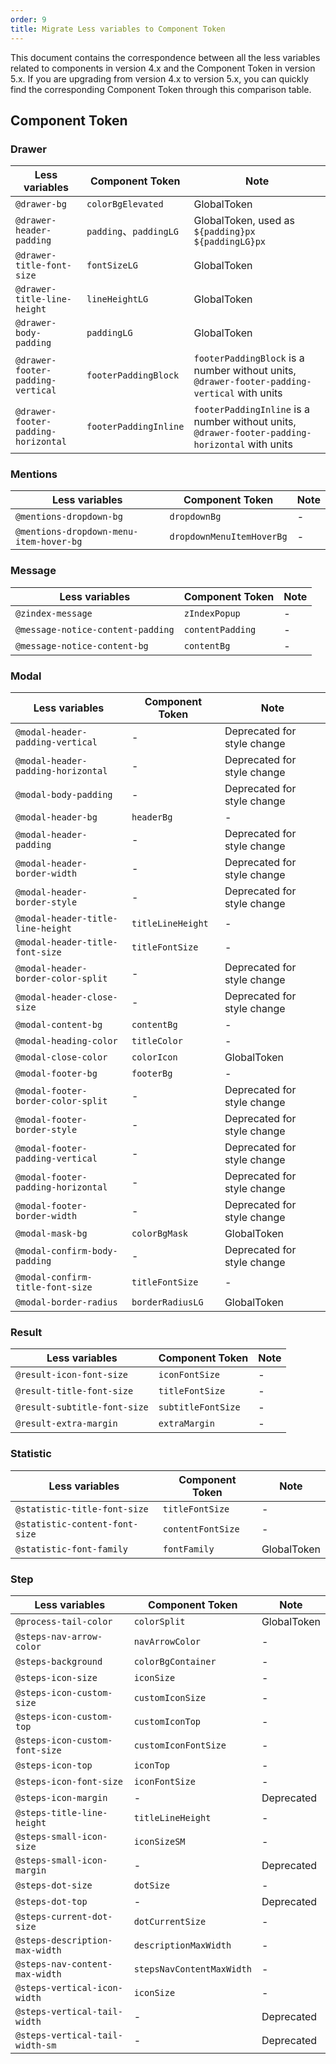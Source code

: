 ```yaml
---
order: 9
title: Migrate Less variables to Component Token
---
```


This document contains the correspondence between all the less variables related to components in version 4.x and the Component Token in version 5.x. If you are upgrading from version 4.x to version 5.x, you can quickly find the corresponding Component Token through this comparison table.

<Alert message="Note: There are still some less variables that do not have a corresponding Component Token, and these variables have been deprecated in version 5.x."></Alert>

<!-- ## 全局变量 -->

## Component Token

<!-- ### Alert -->

<!-- ### Anchor -->

<!-- ### Avatar -->

<!-- ### Badge -->

<!-- ### BreadCrumb -->

<!-- ### Button -->

<!-- ### Calendar -->

<!-- ### Card -->

<!-- ### Carousel -->

<!-- ### Cascader -->

<!-- ### Checkbox -->

<!-- ### Collapse -->

<!-- ### Descriptions -->

<!-- ### Divider -->

### Drawer

<!-- prettier-ignore -->
| Less variables | Component Token | Note |
| --- | --- | --- |
| `@drawer-bg` | `colorBgElevated` | GlobalToken |
| `@drawer-header-padding` | `padding`、`paddingLG` | GlobalToken, used as `${padding}px ${paddingLG}px` |
| `@drawer-title-font-size` | `fontSizeLG` | GlobalToken |
| `@drawer-title-line-height` | `lineHeightLG` | GlobalToken |
| `@drawer-body-padding` | `paddingLG` | GlobalToken |
| `@drawer-footer-padding-vertical` | `footerPaddingBlock` | `footerPaddingBlock`  is a number without units, `@drawer-footer-padding-vertical` with units |
| `@drawer-footer-padding-horizontal` | `footerPaddingInline` | `footerPaddingInline`  is a number without units, `@drawer-footer-padding-horizontal` with units |

<!-- ### Dropdown -->

<!-- ### Empty -->

<!-- ### Form -->

<!-- ### Image -->

<!-- ### Input -->

<!-- ### Layout -->

<!-- ### List -->

### Mentions

<!-- prettier-ignore -->
| Less variables | Component Token | Note |
| --- | --- | --- |
| `@mentions-dropdown-bg` | `dropdownBg` | - |
| `@mentions-dropdown-menu-item-hover-bg` | `dropdownMenuItemHoverBg` | - |

<!-- ### Menu -->

### Message

<!-- prettier-ignore -->
| Less variables | Component Token | Note |
| --- | --- | --- |
| `@zindex-message` | `zIndexPopup` | - |
| `@message-notice-content-padding` | `contentPadding` | - |
| `@message-notice-content-bg` | `contentBg` | - |

### Modal

<!-- prettier-ignore -->
| Less variables | Component Token | Note |
| --- | --- | --- |
| `@modal-header-padding-vertical` | - | Deprecated for style change |
| `@modal-header-padding-horizontal` | - | Deprecated for style change |
| `@modal-body-padding` | - | Deprecated for style change |
| `@modal-header-bg` | `headerBg` | - |
| `@modal-header-padding` | - | Deprecated for style change |
| `@modal-header-border-width` | - | Deprecated for style change |
| `@modal-header-border-style` | - | Deprecated for style change |
| `@modal-header-title-line-height` | `titleLineHeight` | - |
| `@modal-header-title-font-size` | `titleFontSize` | - |
| `@modal-header-border-color-split` | - | Deprecated for style change |
| `@modal-header-close-size` | - | Deprecated for style change |
| `@modal-content-bg` | `contentBg` | - |
| `@modal-heading-color` | `titleColor` | - |
| `@modal-close-color` | `colorIcon` | GlobalToken |
| `@modal-footer-bg` | `footerBg` | - |
| `@modal-footer-border-color-split` | - | Deprecated for style change |
| `@modal-footer-border-style` | - | Deprecated for style change |
| `@modal-footer-padding-vertical` | - | Deprecated for style change |
| `@modal-footer-padding-horizontal` | - | Deprecated for style change |
| `@modal-footer-border-width` | - | Deprecated for style change |
| `@modal-mask-bg` | `colorBgMask` | GlobalToken |
| `@modal-confirm-body-padding` | - | Deprecated for style change |
| `@modal-confirm-title-font-size` | `titleFontSize` | - |
| `@modal-border-radius` | `borderRadiusLG` | GlobalToken |

<!-- ### Notification -->

<!-- ### Pagination -->

<!-- ### Popover -->

<!-- ### Progress -->

<!-- ### Radio -->

<!-- ### Rate -->

### Result

<!-- prettier-ignore -->
| Less variables | Component Token | Note |
| --- | --- | --- |
| `@result-icon-font-size` | `iconFontSize` | - |
| `@result-title-font-size` | `titleFontSize` | - |
| `@result-subtitle-font-size` | `subtitleFontSize` | - |
| `@result-extra-margin` | `extraMargin` | - |

<!-- ### Segment -->

<!-- ### Select -->

<!-- ### Skeleton -->

<!-- ### Slider -->

### Statistic

<!-- prettier-ignore -->
| Less variables | Component Token | Note |
| --- | --- | --- |
| `@statistic-title-font-size` | `titleFontSize` | - |
| `@statistic-content-font-size` | `contentFontSize` | - |
| `@statistic-font-family` | `fontFamily` | GlobalToken |

### Step

<!-- prettier-ignore -->
| Less variables | Component Token | Note |
| --- | --- | --- |
| `@process-tail-color` | `colorSplit` | GlobalToken |
| `@steps-nav-arrow-color` | `navArrowColor` | - |
| `@steps-background` | `colorBgContainer` | - |
| `@steps-icon-size` | `iconSize` | - |
| `@steps-icon-custom-size` | `customIconSize` | - |
| `@steps-icon-custom-top` | `customIconTop` | - |
| `@steps-icon-custom-font-size` | `customIconFontSize` | - |
| `@steps-icon-top` | `iconTop` | - |
| `@steps-icon-font-size` | `iconFontSize` | - |
| `@steps-icon-margin` | - | Deprecated |
| `@steps-title-line-height` | `titleLineHeight` | - |
| `@steps-small-icon-size` | `iconSizeSM` | - |
| `@steps-small-icon-margin` | - | Deprecated |
| `@steps-dot-size` | `dotSize` | - |
| `@steps-dot-top` | - | Deprecated |
| `@steps-current-dot-size` | `dotCurrentSize` | - |
| `@steps-description-max-width` | `descriptionMaxWidth` | - |
| `@steps-nav-content-max-width` | `stepsNavContentMaxWidth` | - |
| `@steps-vertical-icon-width` | `iconSize` | - |
| `@steps-vertical-tail-width` | - | Deprecated |
| `@steps-vertical-tail-width-sm` | - | Deprecated |

<!-- ### Switch -->

<!-- ### Table -->

<!-- ### Tabs -->

<!-- ### Tag -->

<!-- ### Timeline -->

<!-- ### TimePicker -->

<!-- ### Tooltip -->

<!-- ### Transfer -->

<!-- ### Tree -->

<!-- ### Typography -->

<!-- ### Upload -->
